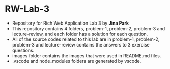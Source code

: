 # RW-Lab-3
- Repository for Rich Web Application Lab 3 by **Jina Park**
- This repository contains 4 folders, problem-1, problem-2, problem-3 and lecture-review, and each folder has a solution for each question. 
- All of the source codes related to this lab are in problem-1, problem-2, problem-3 and lecture-review contains the answers to 3 exercise questions.
- images folder contains the images that were used in README.md files.
- .vscode and node_modules folders are generated by vscode.
